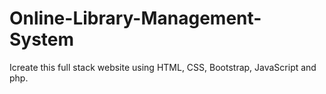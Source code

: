 # Online-Library-Management-System
 Icreate this full stack website using HTML, CSS, Bootstrap, JavaScript and php.
